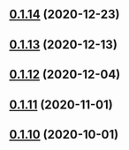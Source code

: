 ## [0.1.14](https://github.com/nandenjin/twinkle-parser/compare/v0.1.13...v0.1.14) (2020-12-23)



## [0.1.13](https://github.com/nandenjin/twinkle-parser/compare/v0.1.12...v0.1.13) (2020-12-13)



## [0.1.12](https://github.com/nandenjin/twinkle-parser/compare/v0.1.11...v0.1.12) (2020-12-04)



## [0.1.11](https://github.com/nandenjin/twinkle-parser/compare/v0.1.10...v0.1.11) (2020-11-01)



## [0.1.10](https://github.com/nandenjin/twinkle-parser/compare/v0.1.9...v0.1.10) (2020-10-01)



